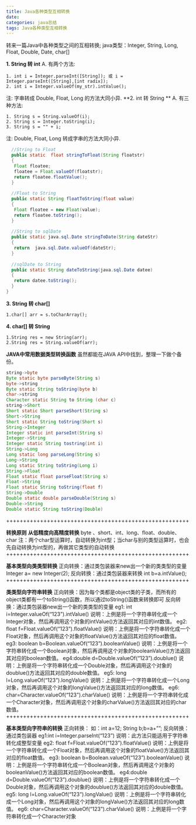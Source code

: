 ```yaml
---
title: Java各种类型互相转换
date: 
categories: java总结
tags: Java各种类型互相转换
---
```

转来一篇Java中各种类型之间的互相转换;
java类型：Integer, String, Long, Float, Double, Date, char[]
<!-- more -->
**1. String 转 int**
A. 有两个方法:

	1. int i = Integer.parseInt([String]); 或 i = Integer.parseInt([String],[int radix]);
	2. int i = Integer.valueOf(my_str).intValue();
	
注: 字串转成 Double, Float, Long 的方法大同小异.
**2. int 转 String **
A. 有三种方法:

	1. String s = String.valueOf(i);
	2. String s = Integer.toString(i);
	3. String s = "" + i;
	
注: Double, Float, Long 转成字串的方法大同小异.
``` java 
  //String to Float 
  public static  float stringToFloat(String floatstr) 
  { 
   Float floatee; 
   floatee = Float.valueOf(floatstr); 
   return floatee.floatValue(); 
  } 
  
  //Float to String
  public static String floatToString(float value) 
  { 
   Float floatee = new Float(value); 
   return floatee.toString(); 
  } 
  
  //String to sqlDate 
  public static java.sql.Date stringToDate(String dateStr) 
  { 
   return  java.sql.Date.valueOf(dateStr); 
  } 
  
  //sqlDate to String
  public static String dateToString(java.sql.Date datee) 
  { 
   return datee.toString(); 
  } 
}
```

**3. String 转 char[]**

	1.char[] arr = s.toCharArray();

**4. char[] 转 String**

	1.String res = new String(arr);
	2.String res = String.valueOf(arr);

**JAVA中常用数据类型转换函数**
虽然都能在JAVA API中找到，整理一下做个备份。
``` java
string->byte 
Byte static byte parseByte(String s)  
byte->string 
Byte static String toString(byte b) 
char->string 
Character static String to String (char c) 
string->Short 
Short static Short parseShort(String s) 
Short->String 
Short static String toString(Short s) 
String->Integer 
Integer static int parseInt(String s) 
Integer->String 
Integer static String tostring(int i) 
String->Long 
Long static long parseLong(String s) 
Long->String 
Long static String toString(Long i) 
String->Float 
Float static float parseFloat(String s) 
Float->String 
Float static String toString(float f) 
String->Double 
Double static double parseDouble(String s) 
Double->String 
Double static String toString(Double)
``` 
++++++++++++++++++++++++++++++++++++++++++++++++++++++ 

**转换原则**
**从低精度向高精度转换**
byte 、short、int、long、float、double、char
注：两个char型运算时，自动转换为int型；当char与别的类型运算时，也会先自动转换为int型的，再做其它类型的自动转换
++++++++++++++++++++++++++++++++++++++++++++++++++++++ 

**基本类型向类类型转换**
正向转换：通过类包装器来new出一个新的类类型的变量
Integer a= new Integer(2);
反向转换：通过类包装器来转换
int b=a.intValue();
++++++++++++++++++++++++++++++++++++++++++++++++++++++ 

**类类型向字符串转换**
正向转换：因为每个类都是object类的子类，而所有的object类都有一个toString()函数，所以通过toString()函数来转换即可
反向转换：通过类包装器new出一个新的类类型的变量
eg1: int i=Integer.valueOf(“123”).intValue()
说明：上例是将一个字符串转化成一个Integer对象，然后再调用这个对象的intValue()方法返回其对应的int数值。
eg2: float f=Float.valueOf(“123”).floatValue()
说明：上例是将一个字符串转化成一个Float对象，然后再调用这个对象的floatValue()方法返回其对应的float数值。
eg3: boolean b=Boolean.valueOf(“123”).booleanValue()
说明：上例是将一个字符串转化成一个Boolean对象，然后再调用这个对象的booleanValue()方法返回其对应的boolean数值。
eg4:double d=Double.valueOf(“123”).doublue()
说明：上例是将一个字符串转化成一个Double对象，然后再调用这个对象的doublue()方法返回其对应的double数值。
eg5: long l=Long.valueOf(“123”).longValue()
说明：上例是将一个字符串转化成一个Long对象，然后再调用这个对象的longValue()方法返回其对应的long数值。
eg6: char=Character.valueOf(“123”).charValue()
说明：上例是将一个字符串转化成一个Character对象，然后再调用这个对象的charValue()方法返回其对应的char数值。
++++++++++++++++++++++++++++++++++++++++++++++++++++++ 

**基本类型向字符串的转换**
正向转换：
如：int a=12; 
String b;b=a+””;
反向转换：
通过类包装器
eg1:int i=Integer.parseInt(“123”)
说明：此方法只能适用于字符串转化成整型变量
eg2: float f=Float.valueOf(“123”).floatValue()
说明：上例是将一个字符串转化成一个Float对象，然后再调用这个对象的floatValue()方法返回其对应的float数值。
eg3: boolean b=Boolean.valueOf(“123”).booleanValue()
说明：上例是将一个字符串转化成一个Boolean对象，然后再调用这个对象的booleanValue()方法返回其对应的boolean数值。
eg4:double d=Double.valueOf(“123”).doublue()
说明：上例是将一个字符串转化成一个Double对象，然后再调用这个对象的doublue()方法返回其对应的double数值。
eg5: long l=Long.valueOf(“123”).longValue()
说明：上例是将一个字符串转化成一个Long对象，然后再调用这个对象的longValue()方法返回其对应的long数值。
eg6: char=Character.valueOf(“123”).charValue()
说明：上例是将一个字符串转化成一个Character对象